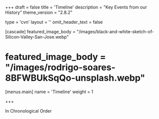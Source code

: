+++
draft = false
title = 'Timeline'
description = "Key Events from our History"
theme_version = "2.8.2"

type = 'cvn'
layout = ''
omit_header_text = false

[cascade]
featured_image_body = "/images/black-and-white-sketch-of-Silicon-Valley-San-Jose.webp"
# featured_image_body = "/images/rodrigo-soares-8BFWBUkSqQo-unsplash.webp"

[menus.main]
  name = 'Timeline'
  weight = 1

+++

In Chronological Order


